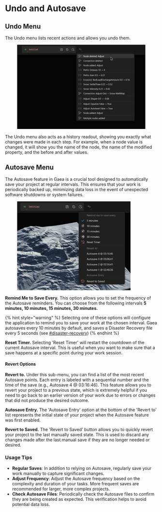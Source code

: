 # Undo and Autosave

## Undo Menu

The Undo menu lists recent actions and allows you undo them.

<figure><img src="../../../.gitbook/assets/undo_menu.png" alt="" width="563"><figcaption></figcaption></figure>

The Undo menu also acts as a history readout, showing you exactly what changes were made in each step. For example, when a node value is changed, it will show you the name of the node, the name of the modified property, and the before and after values.

## Autosave Menu

The Autosave feature in Gaea is a crucial tool designed to automatically save your project at regular intervals. This ensures that your work is periodically backed up, minimizing data loss in the event of unexpected software shutdowns or system failures.

<figure><img src="../../../.gitbook/assets/image (38).png" alt="" width="375"><figcaption></figcaption></figure>

**Remind Me to Save Every.** This option allows you to set the frequency of the Autosave reminders. You can choose from the following intervals **5 minutes, 10 minutes, 15 minutes, 30 minutes.**

{% hint style="warning" %}
Selecting one of these options will configure the application to remind you to save your work at the chosen interval. Gaea autosaves every 10 minutes by default, and saves a Disaster Recovery file every 5 seconds (see [#disaster-recovery](undo-and-autosave.md#disaster-recovery "mention"))
{% endhint %}

**Reset Timer.** Selecting 'Reset Timer' will restart the countdown of the current Autosave interval. This is useful when you want to make sure that a save happens at a specific point during your work session.

#### Revert Options

**Revert to.** Under this sub-menu, you can find a list of the most recent Autosave points. Each entry is labeled with a sequential number and the time of the save (e.g., Autosave 4 @ 03:16:46). This feature allows you to revert your project to a previous state, which is extremely helpful if you need to go back to an earlier version of your work due to errors or changes that did not produce the desired outcome.

**Autosave Entry.** The 'Autosave Entry' option at the bottom of the 'Revert to' list represents the initial state of your project when the Autosave feature was first enabled.

**Revert to Saved.** The 'Revert to Saved' button allows you to quickly revert your project to the last manually saved state. This is used to discard any changes made after the last manual save if they are no longer needed or desired.

### Usage Tips

* **Regular Saves**: In addition to relying on Autosave, regularly save your work manually to capture significant changes.
* **Adjust Frequency**: Adjust the Autosave frequency based on the complexity and duration of your tasks. More frequent saves are recommended for larger, more complex projects.
* **Check Autosave Files**: Periodically check the Autosave files to confirm they are being created as expected. This verification helps to avoid potential data loss.


